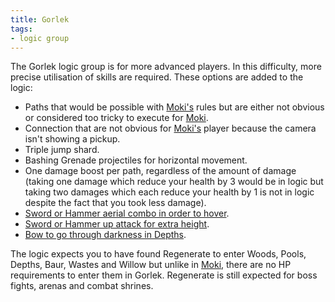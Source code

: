 ```yaml
---
title: Gorlek
tags:
- logic group
---
```


The Gorlek logic group is for more advanced players. In this difficulty, more precise utilisation of skills are
required. These options are added to the logic:

- Paths that would be possible with [Moki's](/logic-groups/moki) rules but are either not obvious or considered too tricky to execute for [Moki](/logic-groups/moki).
- Connection that are not obvious for [Moki's](/logic-groups/moki) player because the camera isn't showing a pickup.
- Triple jump shard.
- Bashing Grenade projectiles for horizontal movement.
- One damage boost per path, regardless of the amount of damage (taking one damage which reduce your health by 3 would
  be in logic but taking two damages which each reduce your health by 1 is not in logic despite the fact that you took
  less damage).
- [Sword or Hammer aerial combo in order to hover](/tutorials/movement/weapon-movement).
- [Sword or Hammer up attack for extra height](/tutorials/movement/weapon-movement).
- [Bow to go through darkness in Depths](/tutorials/movement/light-sources).

The logic expects you to have found Regenerate to enter Woods, Pools, Depths, Baur, Wastes and Willow but unlike in
[Moki](/logic-groups/moki), there are no HP requirements to enter them in Gorlek.
Regenerate is still expected for boss fights, arenas and combat shrines.
